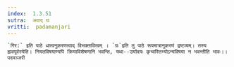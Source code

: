 ```yaml
---
index:  1.3.51
sutra:  अवाद् ग्रः
vritti:  padamanjari
---
```


	`गिर:` इति पाठे धात्वनुकरणत्वाद् विभक्तावित्वम् । `ग्रः`इति तु पाठे रूपमात्रानुकरणं द्रष्टव्यम्। तस्य ह्यवपूर्वस्येति। नियतविषयाण्यपि क्रियाविशेषणानि भवन्ति, यथा--उर्यादयः कृभ्वस्तिभ्योऽन्यविषया न भवन्तीति भावः।।
	पदमञ्जरी
